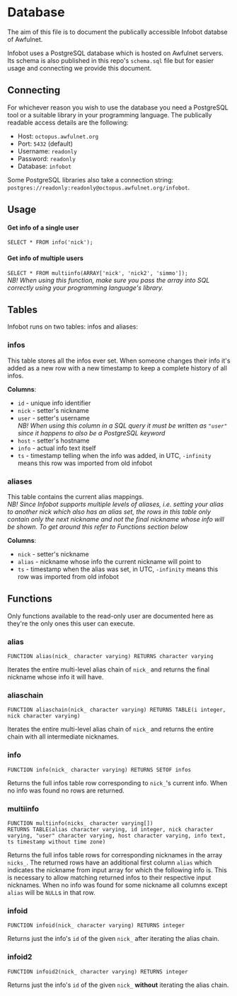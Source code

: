 Database
========
The aim of this file is to document the publically accessible Infobot databse of Awfulnet.

Infobot uses a PostgreSQL database which is hosted on Awfulnet servers. Its schema is also published in this repo's `schema.sql` file but for easier usage and connecting we provide this document.

Connecting
----------
For whichever reason you wish to use the database you need a PostgreSQL tool or a suitable library in your programming language. The publically readable access details are the following:

* Host: `octopus.awfulnet.org`
* Port: `5432` (default)
* Username: `readonly`
* Password: `readonly`
* Database: `infobot`

Some PostgreSQL libraries also take a connection string: `postgres://readonly:readonly@octopus.awfulnet.org/infobot`.

Usage
-----

#### Get info of a single user
`SELECT * FROM info('nick');`

#### Get info of multiple users
`SELECT * FROM multiinfo(ARRAY['nick', 'nick2', 'simmo']);` <br>
*NB! When using this function, make sure you pass the array into SQL correctly using your programming language's library.*

#### 

Tables
------
Infobot runs on two tables: infos and aliases:

### infos
This table stores all the infos ever set. When someone changes their info it's added as a new row with a new timestamp to keep a complete history of all infos.

**Columns**:

* `id` - unique info identifier
* `nick` - setter's nickname
* `user` - setter's username <br>
  *NB! When using this column in a SQL query it must be written as `"user"` since it happens to also be a PostgreSQL keyword*
* `host` - setter's hostname
* `info` - actual info text itself
* `ts` - timestamp telling when the info was added, in UTC, `-infinity` means this row was imported from old infobot

### aliases
This table contains the current alias mappings. <br>
*NB! Since Infobot supports multiple levels of aliases, i.e. setting your alias to another nick which also has an alias set, the rows in this table only contain only the next nickname and not the final nickname whose info will be shown. To get around this refer to Functions section below*

**Columns**:

* `nick` - setter's nickname
* `alias` - nickname whose info the current nickname will point to
* `ts` - timestamp when the alias was set, in UTC, `-infinity` means this row was imported from old infobot

Functions
---------
Only functions available to the read-only user are documented here as they're the only ones this user can execute.

### alias
`FUNCTION alias(nick_ character varying) RETURNS character varying`

Iterates the entire multi-level alias chain of `nick_` and returns the final nickname whose info it will have.

### aliaschain
`FUNCTION aliaschain(nick_ character varying) RETURNS TABLE(i integer, nick character varying)`

Iterates the entire multi-level alias chain of `nick_` and returns the entire chain with all intermediate nicknames.

### info
`FUNCTION info(nick_ character varying) RETURNS SETOF infos`

Returns the full infos table row corresponding to `nick_`'s current info. When no info was found no rows are returned.

### multiinfo
	FUNCTION multiinfo(nicks_ character varying[]) 
    RETURNS TABLE(alias character varying, id integer, nick character varying, "user" character varying, host character varying, info text, ts timestamp without time zone)

Returns the full infos table rows for corresponding nicknames in the array `nicks_`. The returned rows have an additional first column `alias` which indicates the nickname from input array for which the following info is. This is necessary to allow matching returned infos to their respective input nicknames. When no info was found for some nickname all columns except `alias` will be `NULL`s in that row.

### infoid
`FUNCTION infoid(nick_ character varying) RETURNS integer`

Returns just the info's `id` of the given `nick_` after iterating the alias chain.

### infoid2
`FUNCTION infoid2(nick_ character varying) RETURNS integer`

Returns just the info's `id` of the given `nick_` **without** iterating the alias chain.
